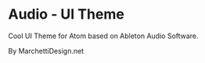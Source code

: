 # Audio - UI Theme

Cool UI Theme for Atom based on Ableton Audio Software.

By MarchettiDesign.net
